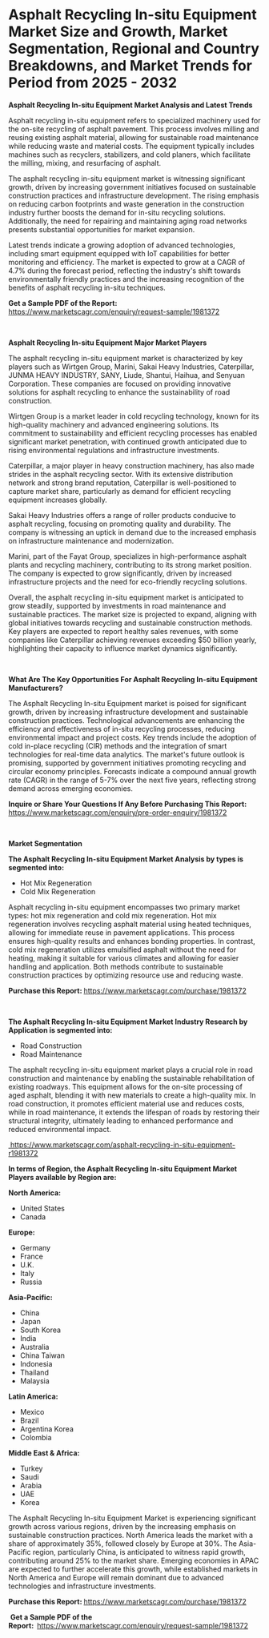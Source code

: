 <p><h1>Asphalt Recycling In-situ Equipment Market Size and Growth, Market Segmentation, Regional and Country Breakdowns, and Market Trends for Period from 2025 -  2032</h1></p><p><strong>Asphalt Recycling In-situ Equipment Market Analysis and Latest Trends</strong></p>
<p><p>Asphalt recycling in-situ equipment refers to specialized machinery used for the on-site recycling of asphalt pavement. This process involves milling and reusing existing asphalt material, allowing for sustainable road maintenance while reducing waste and material costs. The equipment typically includes machines such as recyclers, stabilizers, and cold planers, which facilitate the milling, mixing, and resurfacing of asphalt.</p><p>The asphalt recycling in-situ equipment market is witnessing significant growth, driven by increasing government initiatives focused on sustainable construction practices and infrastructure development. The rising emphasis on reducing carbon footprints and waste generation in the construction industry further boosts the demand for in-situ recycling solutions. Additionally, the need for repairing and maintaining aging road networks presents substantial opportunities for market expansion.</p><p>Latest trends indicate a growing adoption of advanced technologies, including smart equipment equipped with IoT capabilities for better monitoring and efficiency. The market is expected to grow at a CAGR of 4.7% during the forecast period, reflecting the industry's shift towards environmentally friendly practices and the increasing recognition of the benefits of asphalt recycling in-situ techniques.</p></p>
<p><strong>Get a Sample PDF of the Report:&nbsp;</strong> <a href="https://www.marketscagr.com/enquiry/request-sample/1981372?utm_campaign=3215&utm_medium=2&utm_source=Github&utm_content=ia&utm_term=12042025&utm_id=asphalt-recycling-in-situ-equipment">https://www.marketscagr.com/enquiry/request-sample/1981372</a></p>
<p>&nbsp;</p>
<p><strong>Asphalt Recycling In-situ Equipment Major Market Players</strong></p>
<p><p>The asphalt recycling in-situ equipment market is characterized by key players such as Wirtgen Group, Marini, Sakai Heavy Industries, Caterpillar, JUNMA HEAVY INDUSTRY, SANY, Liude, Shantui, Haihua, and Senyuan Corporation. These companies are focused on providing innovative solutions for asphalt recycling to enhance the sustainability of road construction.</p><p>Wirtgen Group is a market leader in cold recycling technology, known for its high-quality machinery and advanced engineering solutions. Its commitment to sustainability and efficient recycling processes has enabled significant market penetration, with continued growth anticipated due to rising environmental regulations and infrastructure investments.</p><p>Caterpillar, a major player in heavy construction machinery, has also made strides in the asphalt recycling sector. With its extensive distribution network and strong brand reputation, Caterpillar is well-positioned to capture market share, particularly as demand for efficient recycling equipment increases globally.</p><p>Sakai Heavy Industries offers a range of roller products conducive to asphalt recycling, focusing on promoting quality and durability. The company is witnessing an uptick in demand due to the increased emphasis on infrastructure maintenance and modernization.</p><p>Marini, part of the Fayat Group, specializes in high-performance asphalt plants and recycling machinery, contributing to its strong market position. The company is expected to grow significantly, driven by increased infrastructure projects and the need for eco-friendly recycling solutions.</p><p>Overall, the asphalt recycling in-situ equipment market is anticipated to grow steadily, supported by investments in road maintenance and sustainable practices. The market size is projected to expand, aligning with global initiatives towards recycling and sustainable construction methods. Key players are expected to report healthy sales revenues, with some companies like Caterpillar achieving revenues exceeding $50 billion yearly, highlighting their capacity to influence market dynamics significantly.</p></p>
<p>&nbsp;</p>
<p><strong>What Are The Key Opportunities For Asphalt Recycling In-situ Equipment Manufacturers?</strong></p>
<p><p>The Asphalt Recycling In-situ Equipment market is poised for significant growth, driven by increasing infrastructure development and sustainable construction practices. Technological advancements are enhancing the efficiency and effectiveness of in-situ recycling processes, reducing environmental impact and project costs. Key trends include the adoption of cold in-place recycling (CIR) methods and the integration of smart technologies for real-time data analytics. The market's future outlook is promising, supported by government initiatives promoting recycling and circular economy principles. Forecasts indicate a compound annual growth rate (CAGR) in the range of 5-7% over the next five years, reflecting strong demand across emerging economies.</p></p>
<p><strong>Inquire or Share Your Questions If Any Before Purchasing This Report:</strong> <a href="https://www.marketscagr.com/enquiry/pre-order-enquiry/1981372?utm_campaign=3215&utm_medium=2&utm_source=Github&utm_content=ia&utm_term=12042025&utm_id=asphalt-recycling-in-situ-equipment">https://www.marketscagr.com/enquiry/pre-order-enquiry/1981372</a></p>
<p>&nbsp;</p>
<p><strong>Market Segmentation</strong></p>
<p><strong>The Asphalt Recycling In-situ Equipment Market Analysis by types is segmented into:</strong></p>
<p><ul><li>Hot Mix Regeneration</li><li>Cold Mix Regeneration</li></ul></p>
<p><p>Asphalt recycling in-situ equipment encompasses two primary market types: hot mix regeneration and cold mix regeneration. Hot mix regeneration involves recycling asphalt material using heated techniques, allowing for immediate reuse in pavement applications. This process ensures high-quality results and enhances bonding properties. In contrast, cold mix regeneration utilizes emulsified asphalt without the need for heating, making it suitable for various climates and allowing for easier handling and application. Both methods contribute to sustainable construction practices by optimizing resource use and reducing waste.</p></p>
<p><strong>Purchase this Report:&nbsp;</strong><a href="https://www.marketscagr.com/purchase/1981372?utm_campaign=3215&utm_medium=2&utm_source=Github&utm_content=ia&utm_term=12042025&utm_id=asphalt-recycling-in-situ-equipment">https://www.marketscagr.com/purchase/1981372</a></p>
<p>&nbsp;</p>
<p><strong>The Asphalt Recycling In-situ Equipment Market Industry Research by Application is segmented into:</strong></p>
<p><ul><li>Road Construction</li><li>Road Maintenance</li></ul></p>
<p><p>The asphalt recycling in-situ equipment market plays a crucial role in road construction and maintenance by enabling the sustainable rehabilitation of existing roadways. This equipment allows for the on-site processing of aged asphalt, blending it with new materials to create a high-quality mix. In road construction, it promotes efficient material use and reduces costs, while in road maintenance, it extends the lifespan of roads by restoring their structural integrity, ultimately leading to enhanced performance and reduced environmental impact.</p></p>
<p><a href="https://www.marketscagr.com/asphalt-recycling-in-situ-equipment-r1981372?utm_campaign=3215&utm_medium=2&utm_source=Github&utm_content=ia&utm_term=12042025&utm_id=asphalt-recycling-in-situ-equipment">&nbsp;https://www.marketscagr.com/asphalt-recycling-in-situ-equipment-r1981372</a></p>
<p><strong>In terms of Region, the Asphalt Recycling In-situ Equipment Market Players available by Region are:</strong></p>
<p>
    <p> <strong> North America: </strong>
        <ul>
            <li>United States</li>
            <li>Canada</li>
        </ul>
        </p> 
    <p> <strong> Europe: </strong>
        <ul>
            <li>Germany</li>
            <li>France</li>
            <li>U.K.</li>
            <li>Italy</li>
            <li>Russia</li>
        </ul>
        </p> 
    <p> <strong> Asia-Pacific: </strong>
        <ul>
            <li>China</li>
            <li>Japan</li>
            <li>South Korea</li>
            <li>India</li>
            <li>Australia</li>
            <li>China Taiwan</li>
            <li>Indonesia</li>
            <li>Thailand</li>
            <li>Malaysia</li>
        </ul>
        </p> 
    <p> <strong> Latin America: </strong>
        <ul>
            <li>Mexico</li>
            <li>Brazil</li>
            <li>Argentina Korea</li>
            <li>Colombia</li>
        </ul>
        </p> 
    <p> <strong> Middle East & Africa: </strong>
        <ul>
            <li>Turkey</li>
            <li>Saudi</li>
            <li>Arabia</li>
            <li>UAE</li>
            <li>Korea</li>
        </ul>
    </p>
    </p>
<p><p>The Asphalt Recycling In-situ Equipment Market is experiencing significant growth across various regions, driven by the increasing emphasis on sustainable construction practices. North America leads the market with a share of approximately 35%, followed closely by Europe at 30%. The Asia-Pacific region, particularly China, is anticipated to witness rapid growth, contributing around 25% to the market share. Emerging economies in APAC are expected to further accelerate this growth, while established markets in North America and Europe will remain dominant due to advanced technologies and infrastructure investments.</p></p>
<p><strong>Purchase this Report: </strong><a href="https://www.marketscagr.com/purchase/1981372?utm_campaign=3215&utm_medium=2&utm_source=Github&utm_content=ia&utm_term=12042025&utm_id=asphalt-recycling-in-situ-equipment">https://www.marketscagr.com/purchase/1981372</a></p>
<p>&nbsp;<strong>Get a Sample PDF of the Report:&nbsp;&nbsp;</strong><a href="https://www.marketscagr.com/enquiry/request-sample/1981372?utm_campaign=3215&utm_medium=2&utm_source=Github&utm_content=ia&utm_term=12042025&utm_id=asphalt-recycling-in-situ-equipment">https://www.marketscagr.com/enquiry/request-sample/1981372</a></p>
<p><strong></strong></p>
<p><p></p><p></p><p></p></p>